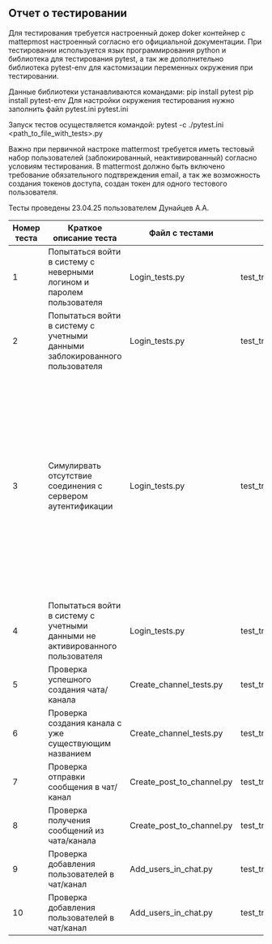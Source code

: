 ## Отчет о тестировании
Для тестирования требуется настроенный докер doker контейнер с mattepmost настроенный согласно его официальной документации.
При тестировании используется язык программирования python и библиотека для тестирования  pytest, а так же дополнительно библиотека pytest-env
для кастомизации переменных окружения при  тестировании.

Данные библиотеки устанавливаются командами:
  pip install pytest
  pip install pytest-env
Для настройки окружения тестирования нужно заполнить файл pytest.ini
  pytest.ini 

Запуск тестов осуществляется командой:
  pytest -c ./pytest.ini <path_to_file_with_tests>.py

  Важно при первичной настроке mattermost требуется иметь тестовый набор пользователей (заблокированный, неактивированный) согласно условиям тестирования.
В mattermost должно быть включено требование обязательного подтвреждения email, а так же возможность создания токенов доступа, создан токен для одного тестового пользователя. 

Тесты проведены 23.04.25 пользователем Дунайцев А.А.

 | Номер теста | Краткое описание теста | Файл с тестами | Название тестовой функции | Используемые переменные среды | Результат тестирования | Примечание |
 |-------------|-------|-------|-------------|-------------|-------------|-------------|
 | 1 | Попытаться войти в систему с неверными логином и паролем пользователя | Login_tests.py | test_try_login_with_wrong_credentiald() | BASE_URL | Ожидаемые результаты получены | Требуется задавать произвольные неправильные учетные данные пользователя |
| 2 | Попытаться войти в систему с учетными данными заблокированного пользователя | Login_tests.py |test_try_login_in_deactivated_accont() | BASE_URL, DEACTIVATED_USER_MAIL, DEACTIVATED_USER_PASSWORD  | Ожидаемые результаты получены | Требуется задавать учетные данные заблокированного пользователя |
| 3 | Симулирвать отсутствие соединения с сервером аутентификации | Login_tests.py |test_try_login_inactive_auth_server()| BASE_URL, ACTIVE_USER_MAIL, ACTIVE_USER_PASSWORD | Ожидаемые результаты получены | Для симуляции отключенного сервера аутентификации приходится отключать базу данных mattermost, что не очень хорошо. Плюс очень сложно диагностировать причину ошибки, потому что возвращается обычный ответ как при неверных учетных данных. Даже если использовать 100% рабочие учетные данные |
 | 4 | Попытаться войти в систему с учетными данными не активированного пользователя | Login_tests.py |test_try_login_in_email_not_verified_accont()| BASE_URL, NOT_ACTIVATED_USER_MAIL, NOT_ACTIVATED_USER_PASSWORD | Ожидаемые результаты получены | Требуется задавать учетные данные пользователя, не подтвердившего почту |
 | 5 | Проверка успешного создания чата/канала | Create_channel_tests.py | test_try_create_channel() | BASE_URL, TEST_USER_TOKEN, TEST_USER_ID, TEST_TEAM_ID | Ожидаемые результаты получены | Без примечаний |
 | 6 | Проверка создания канала с уже существующим названием | Create_channel_tests.py | test_try_create_existed_channel() | BASE_URL, TEST_USER_TOKEN, TEST_USER_ID, TEST_TEAM_ID | Ожидаемые результаты получены | Требуется tear_down после тестов |
 | 7 | Проверка отправки сообщения в чат/канал | Create_post_to_channel.py | test_try_to_create_post() | BASE_URL, TEST_USER_TOKEN, TEST_USER_ID, TEST_CHANNEL_ID | Ожидаемые результаты получены | Без примечаний |
| 8 | Проверка получения сообщений из чата/канала | Create_post_to_channel.py | test_try_to_get_all_posts() | BASE_URL, TEST_USER_TOKEN, TEST_USER_ID, TEST_CHANNEL_ID | Ожидаемые результаты получены | Без примечаний |
| 9 | Проверка добавления пользователей в чат/канал | Add_users_in_chat.py | test_try_to_add_two_users() | BASE_URL, TEST_USER_TOKEN, TEST_USER_ID,TEST_USER_ID2,TEST_USER_ID3, TEST_CHANNEL_ID | Ожидаемые результаты получены | Без примечаний |
| 10 | Проверка добавления пользователей в чат/канал | Add_users_in_chat.py | test_try_to_delete_some_user() | BASE_URL, TEST_USER_TOKEN, TEST_USER_ID,TEST_USER_ID2,TEST_USER_ID3, TEST_CHANNEL_ID | Ожидаемые результаты получены | Без примечаний |

